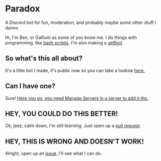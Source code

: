 # Paradox
A Discord bot for fun, moderation, and probably maybe some other stuff I dunno

Hi, I'm Ben, or Gallium as some of you know me. I do things with programming, like [bash scripts](https://github.com/benzarr410/command-line-fun). I'm also making a [selfbot](https://github.com/benzarr410/Selfbot).

## So what's this all about?
It's a little bot I made, it's public now so you can take a looksie [here.](https://bots.discord.pw/bots/315834856095481856)
## Can I have one?
Sure! [Here you go, you need Manage Servers in a server to add it tho.](https://discordapp.com/oauth2/authorize?permissions=355392&scope=bot&client_id=315834856095481856)
## HEY, YOU COULD DO THIS BETTER!
Ok, jeez, calm down, i'm still learning. Just open up a [pull request](https://github.com/benzarr410/Paradox/pulls).
## HEY, THIS IS WRONG AND DOESN'T WORK!
Alright, open up an [issue](https://github.com/benzarr410/Paradox/issues), I'll see what I can do.
